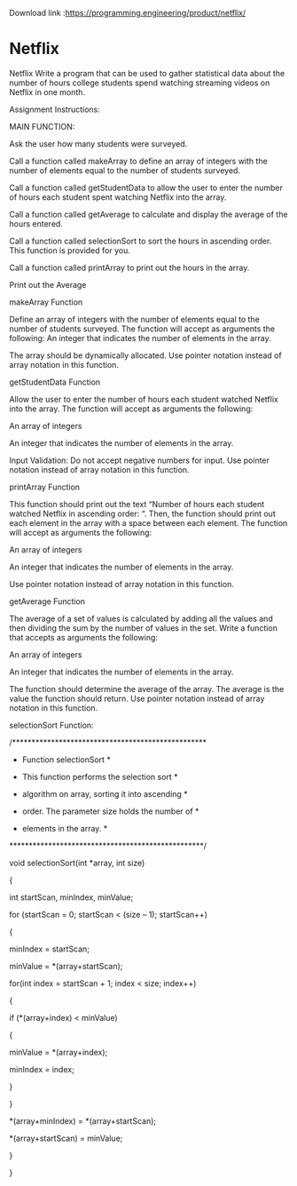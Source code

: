 Download link :https://programming.engineering/product/netflix/

# Netflix
Netflix
Write a program that can be used to gather statistical data about the number of hours college students spend watching streaming videos on Netflix in one month.

Assignment Instructions:

MAIN FUNCTION:

Ask the user how many students were surveyed.

Call a function called makeArray to define an array of integers with the number of elements equal to the number of students surveyed.

Call a function called getStudentData to allow the user to enter the number of hours each student spent watching Netflix into the array.

Call a function called getAverage to calculate and display the average of the hours entered.

Call a function called selectionSort to sort the hours in ascending order. This function is provided for you.

Call a function called printArray to print out the hours in the array.

Print out the Average

makeArray Function

Define an array of integers with the number of elements equal to the number of students surveyed. The function will accept as arguments the following: An integer that indicates the number of elements in the array.

The array should be dynamically allocated.
Use pointer notation instead of array notation in this function.


getStudentData Function

Allow the user to enter the number of hours each student watched Netflix into the array. The function will accept as arguments the following:

An array of integers

An integer that indicates the number of elements in the array.

Input Validation: Do not accept negative numbers for input.
Use pointer notation instead of array notation in this function.

printArray Function

This function should print out the text “Number of hours each student watched Netflix in ascending order: “. Then, the function should print out each element in the array with a space between each element. The function will accept as arguments the following:

An array of integers

An integer that indicates the number of elements in the array.

Use pointer notation instead of array notation in this function.

getAverage Function

The average of a set of values is calculated by adding all the values and then dividing the sum by the number of values in the set. Write a function that accepts as arguments the following:

An array of integers

An integer that indicates the number of elements in the array.

The function should determine the average of the array. The average is the value the function should return.
Use pointer notation instead of array notation in this function.

selectionSort Function:

/**************************************************

* Function selectionSort *

* This function performs the selection sort *

* algorithm on array, sorting it into ascending *

* order. The parameter size holds the number of *

* elements in the array. *

**************************************************/

void selectionSort(int *array, int size)

{

int startScan, minIndex, minValue;

for (startScan = 0; startScan < (size – 1); startScan++)

{

minIndex = startScan;

minValue = *(array+startScan);

for(int index = startScan + 1; index < size; index++)

{

if (*(array+index) < minValue)

{

minValue = *(array+index);

minIndex = index;

}

}

*(array+minIndex) = *(array+startScan);

*(array+startScan) = minValue;

}

}
